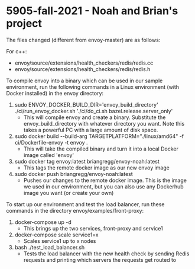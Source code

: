 # 5905-fall-2021 - Noah and Brian's project
The files changed (different from envoy-master) are as follows:

For c++: 
- envoy/source/extensions/health_checkers/redis/redis.cc
- envoy/source/extensions/health_checkers/redis/redis.h

To compile envoy into a binary which can be used in our sample environment, run the following commands in a Linux environment (with Docker installed) in the envoy directory:

1. sudo ENVOY_DOCKER_BUILD_DIR='envoy_build_directory' ./ci/run_envoy_docker.sh './ci/do_ci.sh bazel.release.server_only'
    - This will compile envoy and create a binary. Substitute the envoy_build_directory with whatever directory you want. Note this takes a powerful PC with a large amount of disk space.
2. sudo docker build --build-arg TARGETPLATFORM="./linux/amd64" -f ci/Dockerfile-envoy -t envoy .
    - This will take the compiled binary and turn it into a local Docker image called 'envoy'
3. sudo docker tag envoy:latest briangregg/envoy-noah:latest
    - This tags the remote docker image as our new envoy image
4. sudo docker push briangregg/envoy-noah:latest
    - Pushes our changes to the remote docker image. This is the image we used in our environment, but you can also use any Dockerhub image you want (or create your own)

To start up our environment and test the load balancer, run these commands in the directory envoy/examples/front-proxy:

1. docker-compose up -d
    - This brings up the two services, front-proxy and service1
2. docker-compose scale service1=x
    - Scales service1 up to x nodes
3. bash ./test_load_balancer.sh
    - Tests the load balancer with the new health check by sending Redis requests and printing which servers the requests get routed to
